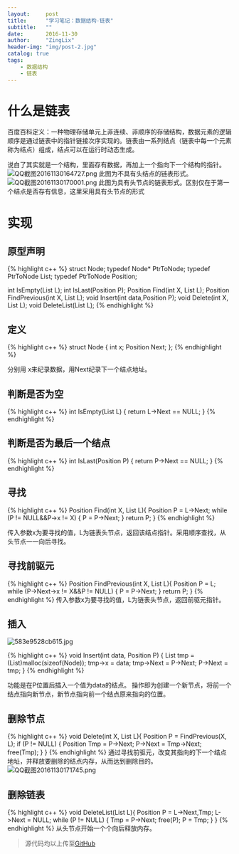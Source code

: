 ```yaml
---
layout:     post
title:      "学习笔记：数据结构-链表"
subtitle:   ""
date:       2016-11-30
author:     "ZingLix"
header-img: "img/post-2.jpg"
catalog: true
tags:
    - 数据结构
    - 链表
---
```


# 什么是链表

百度百科定义：一种物理存储单元上非连续、非顺序的存储结构，数据元素的逻辑顺序是通过链表中的指针链接次序实现的。链表由一系列结点（链表中每一个元素称为结点）组成，结点可以在运行时动态生成。

说白了其实就是一个结构，里面存有数据，再加上一个指向下一个结构的指针。
![QQ截图20161130164727.png](https://ooo.0o0.ooo/2016/11/30/583e9235cd279.png)
此图为不具有头结点的链表形式。
![QQ截图20161130170001.png](https://ooo.0o0.ooo/2016/11/30/583e9528cb615.png)
此图为具有头节点的链表形式。区别仅在于第一个结点是否存有信息，这里采用具有头节点的形式

# 实现

## 原型声明
{% highlight c++ %}
struct Node;
typedef Node* PtrToNode;
typedef PtrToNode List;
typedef PtrToNode Position;

int IsEmpty(List L);
int IsLast(Position P);
Position Find(int X, List L);
Position FindPrevious(int X, List L);
void Insert(int data,Position P);
void Delete(int X, List L);
void DeleteList(List L);
{% endhighlight %}

## 定义
{% highlight c++ %}
struct Node
{
	int x;
	Position Next;
};
{% endhighlight %}

分别用 x来纪录数据，用Next纪录下一个结点地址。

## 判断是否为空
{% highlight c++ %}
int IsEmpty(List L)
{
	return L->Next == NULL;
}
{% endhighlight %}

## 判断是否为最后一个结点
{% highlight c++ %}
int IsLast(Position P)
{
	return P->Next == NULL;
}
{% endhighlight %}

## 寻找
{% highlight c++ %}
Position Find(int X, List L){
	Position P = L->Next;
	while (P != NULL&&P->x != X) {
		P = P->Next;
	}
	return P;
}
{% endhighlight %}

传入参数x为要寻找的值，L为链表头节点，返回该结点指针。采用顺序查找，从头节点一一向后寻找。

## 寻找前驱元
{% highlight c++ %}
Position FindPrevious(int X, List L){
	Position P = L;
	while (P->Next->x != X&&P != NULL) {
		P = P->Next;
	}
	return P;
}
{% endhighlight %}
传入参数x为要寻找的值，L为链表头节点，返回前驱元指针。

## 插入
![583e9528cb615.jpg](https://ooo.0o0.ooo/2016/12/15/5852aee707624.jpg)

{% highlight c++ %}
void Insert(int data, Position P) {
	List tmp = (List)malloc(sizeof(Node));
	tmp->x = data;
	tmp->Next = P->Next;
	P->Next = tmp;
}
{% endhighlight %}

功能是在P位置后插入一个值为data的结点。
操作即为创建一个新节点，将前一个结点指向新节点，新节点指向前一个结点原来指向的位置。

## 删除节点
{% highlight c++ %}
void Delete(int X, List L){
	Position P = FindPrevious(X, L);
	if (P != NULL) {
		Position Tmp = P->Next;
		P->Next = Tmp->Next;
		free(Tmp);
	}
}
{% endhighlight %}
通过寻找前驱元，改变其指向的下一个结点地址，并释放要删除的结点内存，从而达到删除目的。
![QQ截图20161130171745.png](https://ooo.0o0.ooo/2016/11/30/583e995036717.png)

## 删除链表
{% highlight c++ %}
void DeleteList(List L){
	Position P = L->Next,Tmp;
	L->Next = NULL;
	while (P != NULL) {
		Tmp = P->Next;
		free(P);
		P = Tmp;
	}
}
{% endhighlight %}
从头节点开始一个个向后释放内存。



> 源代码均以上传至[GitHub](https://github.com/ZingLix/Data-Structures-and-Algorithm/tree/master/List)
